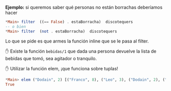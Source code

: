 **Ejemplo:** si queremos saber qué personas no están borrachas deberíamos hacer 

``` haskell
*Main> filter  ((== False) . estaBorracha)  discotequers  
-- o bien
*Main> filter  (not . estaBorracha)  discotequers  
```

Lo que se pide es que armes la función inline que se le pasa al filter.

:hand:
Existe la función `bebidas/1` que dada una persona devuelve la lista de bebidas que tomó, sea agitador o tranquilo.

:hand:
Utilizar la función elem, ¡que funciona sobre tuplas!

``` haskell
*Main> elem ("Dodain", 2) [("Franco", 8), ("Leo", 3), ("Dodain", 2), ("Charly", 1)]
True
```
